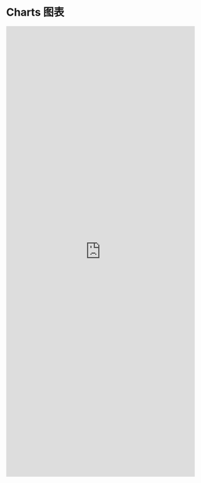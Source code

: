 # Charts 图表

<iframe width="100%" height="1200" src="https://echarts.apache.org/examples/zh/index.html" loading="lazy" style="border: none" />

默认图表推荐使用 [ECharts](https://echarts.apache.org/zh/index.html)


<iframe width="100%" height="1200" src="https://www.highcharts.com/demo#3d-charts" loading="lazy" style="border: none" />

3D 图表推荐使用 [HighCharts](https://www.highcharts.com)


TODO: 以后我们会提供相对应的主题，以帮助快读定制化样式
